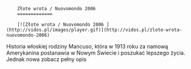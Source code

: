 
        Złote wrota / Nuovomondo 2006 
        =============
        
        [![Złote wrota / Nuovomondo 2006 ](http://vidos.pl/images/player.gif)](http://vidos.pl/zlote-wrota-nuovomondo-2006)
        
        
 Historia włoskiej rodziny Mancuso, która w 1913 roku za namową Amerykanina postanawia w Nowym Świecie i poszukać lepszego życia. Jednak nowa zobacz pełny opis
    